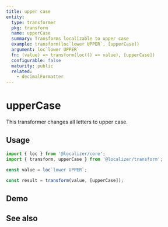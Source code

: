 ```yaml
---
title: upper case
entity:
  type: transformer
  pkg: transform
  name: upperCase
  summary: Transforms localizable to upper case
  example: transform(loc`lower UPPER`, [upperCase])
  argument: loc`lower UPPER`
  fn: (value) => transform(loc(() => value), [upperCase])
  configurable: false
  maturity: public
  related:
    - decimalFormatter
---
```


# upperCase <Package name="transform"/>

This transformer changes all letters to upper case.

## Usage

```typescript twoslash
import { loc } from '@localizer/core';
import { transform, upperCase } from '@localizer/transform';

const value = loc`lower UPPER`;

const result = transform(value, [upperCase]);
```

## Demo

<script setup>
  import { ref, computed } from 'vue';
  import { NForm, NFormItem } from 'naive-ui/es/form';
  import { NInput } from 'naive-ui/es/input';
  import { NSelect } from 'naive-ui/es/select';

  const value = ref('lower UPPER');
</script>

<EntityDemo :args="[value]">
  <NFormItem label="Value">
    <NInput v-model:value="value" type="text" />
  </NFormItem>

</EntityDemo>

## See also

<Entities />

